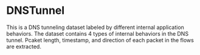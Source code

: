 # DNSTunnel
This is a DNS tunneling dataset labeled by different internal application behaviors.
The dataset contains 4 types of internal behaviors in the DNS tunnel.
Pcaket length, timestamp, and direction of each packet in the flows are extracted.
